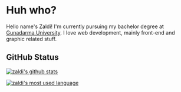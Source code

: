 # Huh who?

Hello name's Zaldi! I'm currently pursuing my bachelor degree at [Gunadarma University](https://www.gunadarma.ac.id/). I love web development, mainly front-end and graphic related stuff.

## GitHub Status

[![zaldi's github stats](https://github-readme-stats.vercel.app/api?username=fzld&show_icons=true)](https://github.com/anuraghazra/github-readme-stats)

[![zaldi's most used language](https://github-readme-stats.vercel.app/api/top-langs/?username=fzld&layout=compact)](https://github.com/anuraghazra/github-readme-stats)

